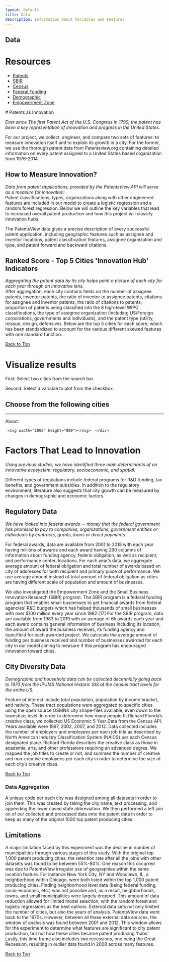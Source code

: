 ```yaml
---
layout: default
title: Data
description: Information About Variables and Features
---
```

## Data

# Resources
<ul>
  <li><a href="http://www.patentsview.org/web/#viz/relationships">Patents</a></li>
  <li><a href="https://www.sbir.gov">SBIR</a></li>
  <li><a href="https://api.census.gov/data.html">Census</a></li>
  <li><a href="https://github.com/rohuniyer/a_story_of_cities_and_patents">Federal Funding</a></li>
  <li><a href="https://data2.nhgis.org/main">Demographic</a></li>
  <li><a href="https://www.hud.gov/program_offices/comm_planning/economicdevelopment/programs/rc/ezcontacts">Empowerment Zone</a></li>
</ul>
# Patents as Innovation

<i>Ever since The first Patent Act of the U.S. Congress in 1790, the patent has been a key representation of innovation and progress in the United States.</i>

<p>For our project, we collect, engineer, and compare two sets of features: to measure innovation itself and to explain its growth in a city. For the former, we use the thorough patent data from Patentsview.org containing detailed information on every patent assigned to a United States based organization from 1976-2014.</p>

## How to Measure Innovation?
<p><i>Data from patent applications, provided by the PatentsView API will serve as a measure for innovation:</i>

<br>
Patent classifications, types, organizations along with other engineered features are included in our model to create a logistic regression and a random forest regression. Below we will outline the key variables that lead to increased overall patent production and how this project will classify innovation hubs.

The PatentsView data gives a precise description of every successful patent application, including geographic features such as assignee and inventor locations, patent classification features, assignee organization and type, and patent forward and backward citations.</p>


## Ranked Score - Top 5 Cities 'Innovation Hub' Indicators

<p><i>Aggregating the patent data by its city helps paint a picture of each city for each year through an innovative lens.</i>

<br>
 After aggregation, each city contains fields on the number of assignee patents, inventor patents, the ratio of inventor to assignee patents, citations for assignee and inventor patents, the ratio of citations to patents, proportion of patents being classified into the 8 high-level WIPO classifications, the type of assignee organization (including US/Foreign corporations, governments and individuals), and the patent type (utility, reissue, design, defensive). Below are the top 5 cities for each score, which has been standardized to account for the various different skewed features with one standard function.</p>

 <a id="skip-to-content" href="#content">Back to Top</a>

# Visualize results
<p>First: Select two cities from the search bar.</p>
<p>Second: Select a variable to plot from the checkbox.</p>

 <html>
   <head>
     <meta name="description" content="Capstone-Cities">
     <meta charset="utf-8">
     <meta name="viewport" content="width=device-width">
     <script src="http://cdnjs.cloudflare.com/ajax/libs/jquery/2.1.1/jquery.min.js"></script>
 <link href="https://cdnjs.cloudflare.com/ajax/libs/select2/4.0.7/css/select2.min.css" rel="stylesheet" />
       <script src="https://cdnjs.cloudflare.com/ajax/libs/select2/4.0.7/js/select2.full.js"></script>
   <title>JS Bin</title>
   <style id="jsbin-css">

   .header {
     margin-top:20px;
     margin-left:20px;
   }

   .About {
     margin-top:20px;
     margin-left:20px;
   }

   .search {
     width: 60%;
     margin-top:20px;
     margin-left:20px;
   }

   .label {
     fill: black;
     font-family: Helvetica;
     font-size: 14px;
     text-anchor: middle;
   }

   .title {
     fill:Black;
   }

   .axis--y1 path {
   }

 .axis--y2 path {
   }

   .axis--x path {
   }

   .legend--frame {
     stroke: black;
     fill: ghostwhite;
   }

   .legend--item--box {
     stroke: black;
     fill: lightsteelblue;
   }

   .legend--city--box {
     stroke: black;
   }

   .legend--item--label {
     font-family: Helvetica;
     font-size: 14px;
     fill: black;
     alignment-baseline: central;
   }

 .grid path {
   display: none;
 }

 .grid line {
   stroke: lightgrey;
   opacity: 0.7;
 }

 .grid text {
   display:none;
 }
 </style>
 </head>
 <body>
   <h2 class="header">
     Choose from the following cities
   </h2>
   <hr color="purple">
     <p class="About">
       About: <br />
     </p>

   <script src="https://cdnjs.cloudflare.com/ajax/libs/d3/5.9.2/d3.min.js"></script>
 <script src="https://d3js.org/d3-selection-multi.v1.min.js"></script>

   <script src="https://d3js.org/d3-selection-multi.v1.min.js"></script>

 <script src="https://d3js.org/d3.v5.min.js" charset="utf-8"></script>

 <!--   <script src="http://cdnjs.cloudflare.com/ajax/libs/select2/3.5.0/select2.min.js"></script>
   <script src="select2.js"></script> -->
 <!--
   <script type="text/javascript" src="https://select2.github.io/vendor/js/jquery.min.js"></script>
     <script type="text/javascript" src="https://select2.github.io/dist/js/select2.full.js"></script> -->


   <div id="chart">
     <div id="search">
     </div>

     <svg width="1000" height="800"></svg>  </div>
 <script id="jsbin-javascript">
 var STATS_BY_CITY_URL = "https://raw.githubusercontent.com/rohuniyer/a_story_of_cities_and_patents/master/city_stats.json";
 var TEST_URL = "https://raw.githubusercontent.com/tingyuc3/Data/master/cityTest.json";

 Promise.all([d3.json(STATS_BY_CITY_URL)])
   .then(createChart);

 // d3.json("https://raw.githubusercontent.com/rohuniyer/a_story_of_cities_and_patents/master/city_stats.json", function (stats){
 //     var allData = stats
 //    createChart(allData);
 //     });

 // d3.json(STATS_BY_CITY_URL).then(createChart)

 function createChart(allData) {    
   var data = Object.values(allData[0]),
       cities  = data
   .map(d=>Object.keys(d))[0]
   .map((d,i)=>{
     return {id:i,text:d};}),
       //   .map((d,i)=>{city = d.split('_')[0];
       //                state = d.split('_')[1];
       //                city_state = city[0].toUpperCase()+city.slice(1)+', '+state.toUpperCase();
       //                return {id:i,text:city_state};}),

             features = Object.keys(
               data.map(d=>Object.values(d))
               .flat(1)[1])
         .sort(),
 //       features = ['regular_establishments',
 //                   'Award Sum',
 //                   'total_earned_bachelor',
 //                   'percent_graduate',
 //                   'performance_amount',
 //                   'Score_invented',
 //                   'Award Mean',
 //                   'total_less_than_bachelor',
 //                   'total_foreign',
 //                   'median_household_income',
 //                   'scaled_population',
 //                   'scaled_perc_creative_class',
 //                   'Company Count',
 //                   'total_earned_graduate_degree',
 //                   'percent_foreign_born',
 //                   'recipient_count',
 //                   'total_population',
 //                   'recipient_amount',
 //                   'total_native',
 //                   'percent_creative_class',
 //                   'Score_assigned',
 //                   'percent_bachelors',
 //                   'empowerment_zone',
 //                   'performance_count',
 //                   'creative_establishment_ratio',
 //                   'company_count_perc',
 //                   'inventor_patents',
 //                   'Patents',
 //                   'city_for_viewing',
 //                   'performance_mean',
 //                   'regular_employees',
 //                   'creative_employees',
 //                   'Year',
 //                   'creative_establishments',
 //                   'recipient_mean'],

       //   .map(d=>d
       //        .replace('_',' ')
       //        .replace('_',' ')
       //        .replace('_',' '))
       svg = d3.select("svg"),
       g = svg.append("g"),
       gPlot = svg.append("g"),
       pArea = [400, 150, 750, 500],
       pSize = [pArea[2]-pArea[0], pArea[3]-pArea[1]],
       color = ['red', 'blue'];    

   function cityData(city) {
     newData = data.map(d=>Object.entries(d))
       .flat(1)
       .filter(d=>(d[0]==city))
       .map(d=>d[1]);
     return newData
   }

   function createPlot(g, feature, city) {
     d3.select(".title").remove()
     d3.select(".axis--x").remove()
     d3.select(".axis--y1").remove()
     d3.select(".axis--y2").remove()

     var cityCount = city.length,
         data1 = cityData(city[0]).map(
           (d,i)=>{
             if (d!==null){
               return [d['Year'], d[feature]];
             } else {
               return [2001+i, 0];
             }
           }
         ),
         minValue1 = d3.min(data1, d=>d[1]),
         maxValue1 = d3.max(data1, d=>d[1]),
         x = d3.scaleBand()
     .domain(d3.range(2001, 2013))
     .range([pArea[0], pArea[2]]),
         xAxis = d3.axisBottom(x),
         y1 = d3.scaleLinear()
     .domain([minValue1*0.9, maxValue1*1.1])
     .range([pArea[3], pArea[1]]),
         yAxisLeft = d3.axisLeft(y1);

     if(cityCount==2){
       var data2 = cityData(city[1]).map(
         (d,i)=>{
           if (d!==null){
             return [d['Year'], d[feature]];
           } else {
             return [2001+i, 0]
           }
         }
       ),
           minValue2 = d3.min(data2, d=>d[1]),
           maxValue2 = d3.max(data2, d=>d[1]),
           y2 = d3.scaleLinear()
       .domain([minValue2, maxValue2])
       .range([pArea[3], pArea[1]]),
           yAxisRight= d3.axisRight(y2);

       //           minValue = Math.min(d3.min(data1, d=>d[1]), d3.min(data2, d=>d[1]));
       //           maxValue = Math.max(d3.max(data1, d=>d[1]), d3.max(data2, d=>d[1]));
     }

     //         console.log(d3.max(data1, d=>d[1]))
     //         console.log(d3.max(data2, d=>d[1]))
     //         console.log(data1)
     //         console.log(data2)

     gPlot.append("text")
       .attr("class", "title")
       .attr("x", x.range()[0]+20)
       .attr("y", 130)
       .text(feature+" from 2001-2012");

     gPlot.append("rect")
       .attr("x", pArea[0])
       .attr("y", pArea[1])
       .attr("width", pSize[0])
       .attr("height", pSize[1])
       .attr('fill', 'seashell')

     gPlot.append('g')
       .attr("class", "axis axis--x")
       .attr("transform", `translate(0,${pArea[3]})`)
       .call(xAxis)
       .append("text")
       .attr("class", "label")
       .attr("x", (x.range()[0]+x.range()[1])*0.5)
       .attr("y", 40)
       .text("Year");

     gPlot.append('g')
       .attr("class", "axis axis--y1")
       .attr("transform", `translate(${pArea[0]},0)`)
       .call(yAxisLeft)
       .append("text")
       .attr("class", "label")
       .attr("transform", "rotate(-90)")
       .attr("x", -(y1.range()[0]+y1.range()[1])*0.5)
       .attr("y", -70)
       .text(feature);


     //     gPlot.append("g")
     //     .attr("class", "axis grid")
     //     .attr("transform", `translate(0,${pArea[3]})`)
     //     .call(d3.axisBottom(x)
     //           .ticks(5, "I")
     //           .tickSizeInner(-350));

     gPlot.append('path')
       .datum(data1)
       .transition().duration(2000)
       .attr("fill", "none")
       .attr("stroke", color[0])
       .attr("stroke-width", 1.5)
       .attr("d", d3.line()
             .curve(d3.curveBasis)
             .x(d=>x(d[0])+14.5)
             .y(d=>y1(d[1])));     

     if (cityCount==2){
       gPlot.append('path')
         .datum(data2)
         .transition().duration(2000)
         .attr("fill", "none")
         .attr("stroke", color[1])
         .attr("stroke-width", 1.5)
         .attr("d", d3.line()
               .curve(d3.curveBasis)
               .x(d=>x(d[0])+14.5)
               .y(d=>y2(d[1])));

       gPlot.append('g')
         .attr("class", "axis axis--y2")
         .attr("transform", `translate(${pArea[2]},0)`)
         .call(yAxisRight)
         .append("text")
         .attr("class", "label")
         .attr("transform", "rotate(-90)")
         .attr("x", -(y2.range()[0]+y2.range()[1])*0.5)
         .attr("y", 70)
         .text(feature);
     }


     var cityLegend = gPlot.append("g")
     .attr("transform", `translate(${pArea[2]+70}, ${pArea[1]})`);

     cityLegend.append("rect")
       .attr("class", "legend--frame")
       .attr("x", 0)
       .attr("y", 0)
       .attr("width", 120)
       .attr("height", 50);

     var legendNames =cityLegend.selectAll(".legend--item--box")
     .data(city)
     .enter().append("g");

     legendNames.append("rect")
       .attr("class", "legend--city--box")
       .attr("x", 5)
       .attr("y", (d,i) => (i*20+10))
       .attr("width", 10)
       .attr("height", 10)
       .attr("fill", (d,i)=>color[i]);

     legendNames.append("text")
       .attr("class", "legend--item--label")
       .attr("x", 25)
       .attr("y", (d,i) => (15+i*20))
       .text((d, i) => d);

   }

   $('#search').select2({
     data: cities,
     placeholder: "Select a City",
     multiple:'multiple',
     allowClear: true,
     maximumSelectionLength: 2,
     containerCssClass: "search"});

   var legend = g.append("g")
   .attr("transform", "translate(20,30)");

   legend.append("rect")
     .attr("class", "legend--frame")
     .attr("x", 0)
     .attr("y", 0)
     .attr("width", 250)
     .attr("height", 710);

   var legendItems = legend.selectAll(".legend--item--box")
   .data(features)
   .enter().append("g");

   legendItems.append("rect")
     .attr("class", "legend--item--box")
     .attr("x", 5)
     .attr("y", (d,i) => (i*20+10))
     .attr("width", 10)
     .attr("height", 10);

   legendItems.append("text")
     .attr("class", "legend--item--label")
     .attr("x", 25)
     .attr("y", (d,i) => (15+i*20))
     .text((d, i) => d);

 //   console.log($("#search").select2('data'))  

   $("#search").on('change', function(){
     var output = ($("#search").select2('data')
                   .map(d=>Object.values(d)[2]));
     legendItems.on("click", d=> createPlot(gPlot, d, output));
   })
 }
 </script>

 </body>
 </html>

# Factors That Lead to Innovation

_Using previous studies, we have identified three main determinants of an innovative ecosystem: regulatory, socioeconomic, and spatial._

<p>Different types of regulations include federal programs for R&D funding, tax benefits, and government subsidies. In addition to the regulatory environment, literature also suggests that city growth can be measured by changes in demographic and economic factors.</p>

## Regulatory Data

_We have looked into federal awards -- money that the federal government has promised to pay to companies, organizations, government entities or individuals by contracts, grants, loans or direct payments._
<br>
<p> For federal awards, data are available from 2001 to 2018 with each year having millions of awards and each award having 260 columns of information about funding agency, federal obligation, as well as recipient, and performance center, locations.
For each year’s data, we aggregate average amount of federal obligation and total number of awards based on city of addresses for both recipient and primary place of performance. We use average amount instead of total amount of federal obligation as cities are having different scale of population and amount of businesses.</p>

<p>We also investigated the Empowerment Zone and the Small Business Innovation Research (SBIR) program. The SBIR program is a federal funding program that enables small businesses to get financial awards from federal agencies' R&D budgets which has helped thousands of small businesses with over $100 million every year since 1982.[17] For the SBIR program, data are available from 1983 to 2019 with an average of 6k awards each year and each award contains general information of business including its location, the amount of award the business receives, its funding agency and topic/field for each awarded project. We calculate the average amount of funding per business received and number of businesses awarded for each city in our model aiming to measure if this program has encouraged innovation toward cities. </p>

## City Diversity Data

_Demographic and household data can be collected decennially going back to 1970 from the IPUMS National Historic GIS at the census tract levels for the entire US._
<br>
<p>Feature of interest include total population, population by income bracket, and nativity. These tract populations were aggregated to specific cities using the open source OSMNX city shape-files available,  even down to the townships level.
In order to determine how many people fit Richard Florida’s creative class, we collected US Economic 5 Year Data from the Census API. Years available were 1997, 2002, 2007, and 2012. Data collected includes the number of employers and employees per each job title as described by North American Industry Classification System (NAICS) per each Census designated place. Richard Florida describes the creative class as those in academia, arts, and other professions requiring an advanced degree. We mapped the job titles to create or not, and summed the number of creative and non-creative employees per each city in order to determine the size of each city’s creative class.</p>

<a id="skip-to-content" href="#content">Back to Top</a>

### Data Aggregation

<p>A unique code per each city was designed among all datasets in order to join them. This was created by taking the city name, text processing, and appending the lower cased state abbreviation. We then performed a left join on of our collected and processed data onto the patent data in order to keep as many of the original 1000 top patent producing cities. </p>

## Limitations

<p> A major limitation faced by this experiment was the decline in number of municipalities through various stages of this study. With the original top 1,000 patent producing cities, the retention rate after all the joins with other datasets was found to be between 55%-80%. One reason this occurred was due to PatentsView irregular use of geographies within the same location feature. For instance New York City, NY and Woodlawn, IL, a neighborhood within Chicago, were both listed within the top 1,000 patent producing cities. Finding neighborhood level data (being federal funding, socio-economic, etc.) was not possible and, as a result, neighborhoods, towns, and small municipalities were largely dropped. This amount of data reduction allowed for limited model selection, with the random forest and logistic regressions as the best options. External data sets not only limited the number of cities, but also the years of analysis. PatentsView data went back to the 1970s. However, between all these external data sources, the window of analysis was found between 2001 and  2012. This window allows for the experiment to determine what features are significant to city patent production, but not how these cities became patent producing 'hubs'. Lastly, this time frame also includes two recessions, one being the Great Recession, resulting in outlier data found in 2008 across many features.</p>

<a id="skip-to-content" href="#content">Back to Top</a>
